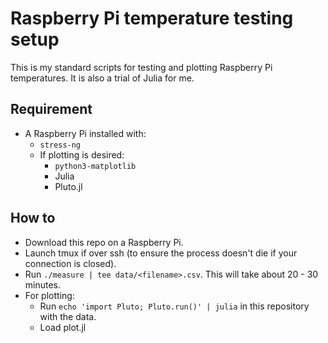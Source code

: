 Raspberry Pi temperature testing setup
======================================

This is my standard scripts for testing and plotting Raspberry Pi temperatures.
It is also a trial of Julia for me.

## Requirement

- A Raspberry Pi installed with:
  - `stress-ng`
  - If plotting is desired:
    - `python3-matplotlib`
    - Julia
    - Pluto.jl

## How to

- Download this repo on a Raspberry Pi.
- Launch tmux if over ssh (to ensure the process doesn't die if your connection
  is closed).
- Run `./measure | tee data/<filename>.csv`. This will take about 20 - 30 minutes.
- For plotting:
  - Run `echo 'import Pluto; Pluto.run()' | julia` in this repository with the
    data.
  - Load plot.jl
